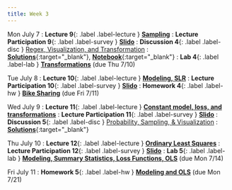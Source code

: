 ```yaml
---
title: Week 3
---
```


Mon July 7
: **Lecture 9**{: .label .label-lecture } [**Sampling**](lecture/lec09)
: **Lecture Participation 9**{: .label .label-survey } [**Slido**](https://app.sli.do/event/xtUwyjVM8Q4H1ARpM9WQ7d)
: **Discussion 4**{: .label .label-disc } [Regex, Visualization, and Transformation](https://drive.google.com/file/d/1lxd9WeJ6hu7uTeSdkSagDp1TzAy9OX9H/view?usp=sharing)
	: [**Solutions**](https://drive.google.com/file/d/1vYnjJEVN8wma_kPkOTKbMMREpstp2G0a/view?usp=sharing){:target="_blank"}, [**Notebook**](https://data100.datahub.berkeley.edu/hub/user-redirect/git-pull?repo=https%3A%2F%2Fgithub.com%2FDS-100%2Fsu25-student&branch=main&urlpath=lab%2Ftree%2Fsu25-student%2Fdisc%2Fdisc04%2Fdisc04_coding_exercises.ipynb){:target="_blank"} 
: **Lab 4**{: .label .label-lab } [**Transformations**](https://data100.datahub.berkeley.edu/hub/user-redirect/git-pull?repo=https%3A%2F%2Fgithub.com%2FDS-100%2Fsu25-student&branch=main&urlpath=lab%2Ftree%2Fsu25-student%2Flab%2Flab04%2Flab04.ipynb) (due Thu 7/10)

Tue July 8
: **Lecture 10**{: .label .label-lecture } [**Modeling, SLR**](lecture/lec10)
: **Lecture Participation 10**{: .label .label-survey } [**Slido**](https://app.sli.do/event/nCmJjiP9813fPk3T6bFueA)
: **Homework 4**{: .label .label-hw } [**Bike Sharing**](https://data100.datahub.berkeley.edu/hub/user-redirect/git-pull?repo=https%3A%2F%2Fgithub.com%2FDS-100%2Fsu25-student&branch=main&urlpath=lab%2Ftree%2Fsu25-student%2Fhw%2Fhw04%2Fhw04.ipynb) (due Fri 7/11)

Wed July 9
: **Lecture 11**{: .label .label-lecture } [**Constant model, loss, and transformations**](lecture/lec11)
: **Lecture Participation 11**{: .label .label-survey } [**Slido**](https://app.sli.do/event/dERJGoqvznQBLA7oQVvwYc)
: **Discussion 5**{: .label .label-disc } [Probability, Sampling, & Visualization](https://drive.google.com/file/d/1a5nMcbcg9_1C1_g6x2pGt9NUhwKrVsK5/view?usp=sharing)
	: [**Solutions**](https://drive.google.com/file/d/1JqBVj6ycR0b50EmmAZR96Cc4UH3zNHF4/view?usp=sharing){:target="_blank"}

Thu July 10
: **Lecture 12**{: .label .label-lecture } [**Ordinary Least Squares**](lecture/lec12)
: **Lecture Participation 12**{: .label .label-survey } [**Slido**](https://app.sli.do/event/67aF6rkyRyGEdZuHiN9axD)
: **Lab 5**{: .label .label-lab } [**Modeling, Summary Statistics, Loss Functions, OLS**](https://data100.datahub.berkeley.edu/hub/user-redirect/git-pull?repo=https%3A%2F%2Fgithub.com%2FDS-100%2Fsu25-student&branch=main&urlpath=lab%2Ftree%2Fsu25-student%2Flab%2Flab05%2Flab05.ipynb) (due Mon 7/14)

Fri July 11
: **Homework 5**{: .label .label-hw } [**Modeling and OLS**](https://drive.google.com/file/d/1Ls2NapEd3rO26_2MqPiGjptCT4f4Uqp7/view?usp=sharing) (due Mon 7/21)
